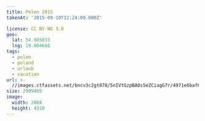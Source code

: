 ```yaml
---
title: Polen 2015
takenAt: '2015-09-10T12:24:09.000Z'

license: CC BY-ND 3.0
geo:
  lat: 54.005833
  lng: 19.604666
tags:
  - polen
  - poland
  - urlaub
  - vacation
url: >-
  //images.ctfassets.net/bncv3c2gt878/5nIVtGzpBAOs5eZCiagG7r/4971e6baf6dabbb21fd65eaa9f8fff09/polen-2015_25862652541_o
size: 2999405
image:
  width: 2868
  height: 4310
---
```

